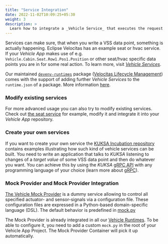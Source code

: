 ```yaml
---
title: "Service Integration"
date: 2022-11-02T10:09:25+05:30
weight: 3
description: >
  Learn how to integrate a _Vehicle Service_ that executes the request of your _Vehicle App_ on vehicle side
---
```


Services can make sure, that when you write a VSS data point, something is actually happening. Eclipse Velocitas has an example seat or hvac service. If your _Vehicle App_ makes use of e.g. `Vehicle.Cabin.Seat.Row1.Pos1.Position` or other seat/hvac specific data points you are in for some real action. To learn more, visit [_Vehicle Services_](/docs/concepts/development_model/val/#vehicle-services).

Our maintained [`devenv-runtimes`](https://github.com/eclipse-velocitas/devenv-runtimes) package ([Velocitas Lifecycle Management](/docs/concepts/lifecycle_management)) comes with the support of adding further _Vehicle Services_ to the `runtime.json` of a package. More information [here](/docs/concepts/lifecycle_management/packages/development/#configuration-of-runtime-packages).

### Modify existing services

For more advanced usage you can also try to modify existing services. Check out [the seat service](https://github.com/eclipse-kuksa/kuksa-incubation/tree/main/seat_service) for example, modify it and integrate it into your _Vehicle App_ repository.

### Create your own services

If you want to create your own service the [KUKSA Incubation repository](https://github.com/eclipse-kuksa/kuksa-incubation) contains examples illustrating how such kind of vehicle services can be built. You need to write an application that talks to _KUKSA_ listening to changes of a _target value_ of some VSS data point and then do whatever you want. You can achieve this by using the _KUKSA_ [gRPC API](https://github.com/eclipse-kuksa/kuksa-databroker/tree/main/proto/kuksa/val/v1) with any programming language of your choice (learn more about [gRPC](https://grpc.io)).

### Mock Provider and Mock Provider Integration

[The Vehicle Mock Provider](https://github.com/eclipse-kuksa/kuksa-mock-provider) is a dummy service allowing to control all specified actuator- and sensor-signals via a configuration file. These configuration files are expressed in a Python-based domain-specific language (DSL).
The default behavior is predefined in [mock.py](https://github.com/eclipse-kuksa/kuksa-mock-provider/blob/main/mock/mock.py)

The Mock Provider is already integrated in all our [Vehicle Runtimes](/docs/tutorials/vehicle_app_runtime). To be able to configure it, you need to add a custom `mock.py` in the root of your Vehicle App Project. The Mock Provider Container will pick it up automatically.
